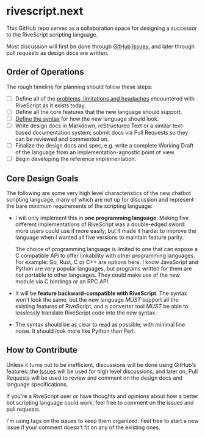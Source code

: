 # rivescript.next

This GitHub repo serves as a collaboration space for designing a successor to
the RiveScript scripting language.

Most discussion will first be done through [GitHub Issues][1], and later through
pull requests as design docs are written.

## Order of Operations

The rough timeline for planning should follow these steps:

- [ ] Define all of the [problems, limitations and headaches][2] encountered
  with RiveScript as it exists today.
- [ ] Define all the core features that the new language should support.
- [ ] [Define the syntax][3] for how the new language should look.
- [ ] Write design docs in Markdown, reStructured Text or a similar text-based
  documentation system; submit docs via Pull Requests so they can be reviewed
  and commented on.
- [ ] Finalize the design docs and spec, e.g. write a complete Working Draft
  of the language from an implementation-agnostic point of view.
- [ ] Begin developing the reference implementation.

## Core Design Goals

The following are some very high level characteristics of the new chatbot
scripting language, many of which are not up for discussion and represent the
bare minimum requirements of the scripting language:

* I will only implement this in **one programming language**. Making five
  different implementations of RiveScript was a double-edged sword: more users
  could use it more easily, but it made it harder to improve the language when
  I wanted all five versions to maintain feature parity.

  The choice of programming language is limited to one that can expose a C
  compatible API to offer linkability with other programming languages. For
  example: Go, Rust, C or C++ are options here. I know JavaScript and Python
  are very popular languages, but programs written for them are not portable
  to other languages. They could make use of the new module via C bindings or
  an RPC API.
* It will be **feature backward-compatible with RiveScript**. The syntax won't
  look the same, but the new language *MUST* support all the existing features
  of RiveScript, and a converter tool *MUST* be able to losslessly translate
  RiveScript code into the new syntax.
* The syntax should be as clear to read as possible, with minimal line noise.
  It should look more like Python than Perl.

## How to Contribute

Unless it turns out to be inefficient, discussions will be done using GitHub's
features: the [Issues][1] will be used for high level discussions, and later
on, Pull Requests will be used to review and comment on the design docs and
language specifications.

If you're a RiveScript user or have thoughts and opinions about how a better
bot scripting language could work, feel free to comment on the issues and
pull requests.

I'm using tags on the issues to keep them organized. Feel free to start a new
issue if your comment doesn't fit on any of the existing ones.

[1]: https://github.com/aichaos/rivescript.next/issues
[2]: https://github.com/aichaos/rivescript.next/issues/1
[3]: https://github.com/aichaos/rivescript.next/issues/2
